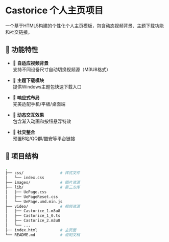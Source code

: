 # Castorice 个人主页项目
一个基于HTML5构建的个性化个人主页模板，包含动态视频背景、主题下载功能和社交链接。

## 🚀 功能特性

- 🎥 **自适应视频背景**  
  支持不同设备尺寸自动切换视频源（M3U8格式）
  
- 🎨 **主题下载模块**  
  提供Windows主题包快速下载入口

- 📱 **响应式布局**  
  完美适配手机/平板/桌面端

- 🌈 **动态交互效果**  
  包含渐入动画和按钮悬浮特效

- 🔗 **社交整合**  
  预置B站/QQ群/酷安等平台链接

## 📂 项目结构

```bash
.
├── css/                # 样式文件
│   └── index.css       
├── images/             # 图片资源
├── lib/                # 第三方库
│   ├── UePage.css
│   ├── UePageReset.css
│   └── UePage.umd.min.js
├── video/              # 视频资源
│   ├── Castorice_1.m3u8
│   ├── Castorice_1_0.ts
│   ├── Castorice_2.m3u8
│   └── ...
├── index.html          # 主页面
└── README.md           # 说明文档
```
